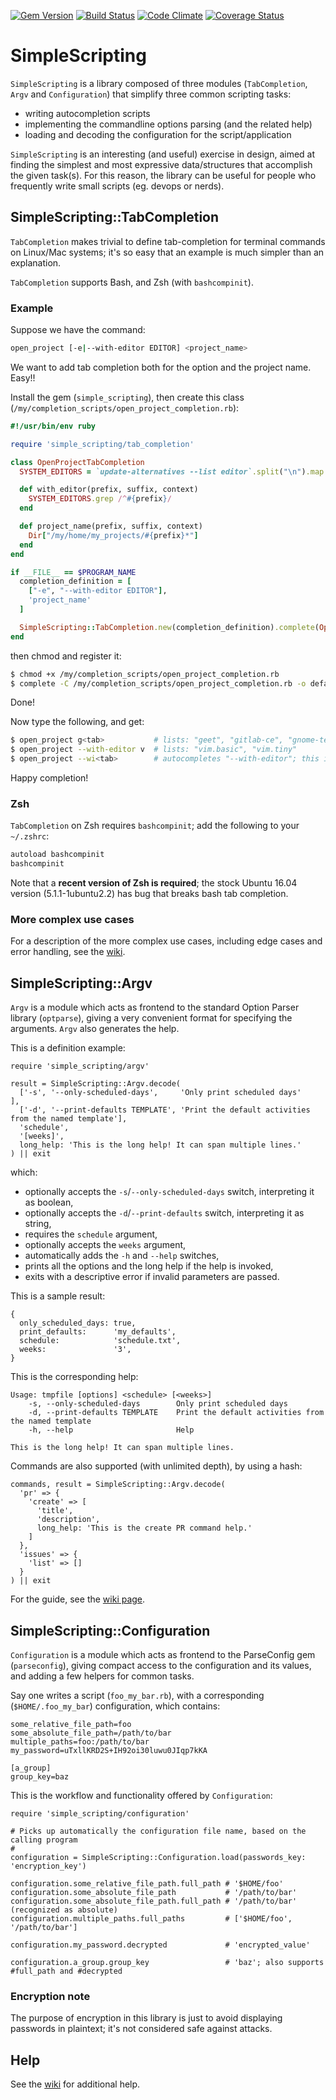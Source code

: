 [![Gem Version][GV img]](https://rubygems.org/gems/simple_scripting)
[![Build Status][BS img]](https://travis-ci.org/saveriomiroddi/simple_scripting)
[![Code Climate][CC img]](https://codeclimate.com/github/saveriomiroddi/simple_scripting)
[![Coverage Status][CS img]](https://coveralls.io/r/saveriomiroddi/simple_scripting)

# SimpleScripting

`SimpleScripting` is a library composed of three modules (`TabCompletion`, `Argv` and `Configuration`) that simplify three common scripting tasks:

- writing autocompletion scripts
- implementing the commandline options parsing (and the related help)
- loading and decoding the configuration for the script/application

`SimpleScripting` is an interesting (and useful) exercise in design, aimed at finding the simplest and most expressive data/structures that accomplish the given task(s). For this reason, the library can be useful for people who frequently write small scripts (eg. devops or nerds).

## SimpleScripting::TabCompletion

`TabCompletion` makes trivial to define tab-completion for terminal commands on Linux/Mac systems; it's so easy that an example is much simpler than an explanation.

`TabCompletion` supports Bash, and Zsh (with `bashcompinit`).

### Example

Suppose we have the command:

```sh
open_project [-e|--with-editor EDITOR] <project_name>
```

We want to add tab completion both for the option and the project name. Easy!!

Install the gem (`simple_scripting`), then create this class (`/my/completion_scripts/open_project_completion.rb`):

```ruby
#!/usr/bin/env ruby

require 'simple_scripting/tab_completion'

class OpenProjectTabCompletion
  SYSTEM_EDITORS = `update-alternatives --list editor`.split("\n").map { |filename| File.basename(filename) }

  def with_editor(prefix, suffix, context)
    SYSTEM_EDITORS.grep /^#{prefix}/
  end

  def project_name(prefix, suffix, context)
    Dir["/my/home/my_projects/#{prefix}*"]
  end
end

if __FILE__ == $PROGRAM_NAME
  completion_definition = [
    ["-e", "--with-editor EDITOR"],
    'project_name'
  ]

  SimpleScripting::TabCompletion.new(completion_definition).complete(OpenProjectTabCompletion.new)
end
```

then chmod and register it:

```sh
$ chmod +x /my/completion_scripts/open_project_completion.rb
$ complete -C /my/completion_scripts/open_project_completion.rb -o default open_project
```

Done!

Now type the following, and get:

```sh
$ open_project g<tab>           # lists: "geet", "gitlab-ce", "gnome-terminal"
$ open_project --with-editor v  # lists: "vim.basic", "vim.tiny"
$ open_project --wi<tab>        # autocompletes "--with-editor"; this is built-in!
```

Happy completion!

### Zsh

`TabCompletion` on Zsh requires `bashcompinit`; add the following to your `~/.zshrc`:

```sh
autoload bashcompinit
bashcompinit
```

Note that a **recent version of Zsh is required**; the stock Ubuntu 16.04 version (5.1.1-1ubuntu2.2) has bug that breaks bash tab completion.

### More complex use cases

For a description of the more complex use cases, including edge cases and error handling, see the [wiki](https://github.com/saveriomiroddi/simple_scripting/wiki/SimpleScripting::TabCompletion-Guide).

## SimpleScripting::Argv

`Argv` is a module which acts as frontend to the standard Option Parser library (`optparse`), giving a very convenient format for specifying the arguments. `Argv` also generates the help.

This is a definition example:

    require 'simple_scripting/argv'

    result = SimpleScripting::Argv.decode(
      ['-s', '--only-scheduled-days',     'Only print scheduled days'                           ],
      ['-d', '--print-defaults TEMPLATE', 'Print the default activities from the named template'],
      'schedule',
      '[weeks]',
      long_help: 'This is the long help! It can span multiple lines.'
    ) || exit

which:

- optionally accepts the `-s`/`--only-scheduled-days` switch, interpreting it as boolean,
- optionally accepts the `-d`/`--print-defaults` switch, interpreting it as string,
- requires the `schedule` argument,
- optionally accepts the `weeks` argument,
- automatically adds the `-h` and `--help` switches,
- prints all the options and the long help if the help is invoked,
- exits with a descriptive error if invalid parameters are passed.

This is a sample result:

    {
      only_scheduled_days: true,
      print_defaults:      'my_defaults',
      schedule:            'schedule.txt',
      weeks:               '3',
    }

This is the corresponding help:

    Usage: tmpfile [options] <schedule> [<weeks>]
        -s, --only-scheduled-days        Only print scheduled days
        -d, --print-defaults TEMPLATE    Print the default activities from the named template
        -h, --help                       Help

    This is the long help! It can span multiple lines.

Commands are also supported (with unlimited depth), by using a hash:

    commands, result = SimpleScripting::Argv.decode(
      'pr' => {
        'create' => [
          'title',
          'description',
          long_help: 'This is the create PR command help.'
        ]
      },
      'issues' => {
        'list' => []
      }
    ) || exit

For the guide, see the [wiki page](https://github.com/saveriomiroddi/simple_scripting/wiki/SimpleScripting::Argv-Guide).

## SimpleScripting::Configuration

`Configuration` is a module which acts as frontend to the ParseConfig gem (`parseconfig`), giving compact access to the configuration and its values, and adding a few helpers for common tasks.

Say one writes a script (`foo_my_bar.rb`), with a corresponding (`$HOME/.foo_my_bar`) configuration, which contains:

    some_relative_file_path=foo
    some_absolute_file_path=/path/to/bar
    multiple_paths=foo:/path/to/bar
    my_password=uTxllKRD2S+IH92oi30luwu0JIqp7kKA

    [a_group]
    group_key=baz

This is the workflow and functionality offered by `Configuration`:

    require 'simple_scripting/configuration'

    # Picks up automatically the configuration file name, based on the calling program
    #
    configuration = SimpleScripting::Configuration.load(passwords_key: 'encryption_key')

    configuration.some_relative_file_path.full_path # '$HOME/foo'
    configuration.some_absolute_file_path           # '/path/to/bar'
    configuration.some_absolute_file_path.full_path # '/path/to/bar' (recognized as absolute)
    configuration.multiple_paths.full_paths         # ['$HOME/foo', '/path/to/bar']

    configuration.my_password.decrypted             # 'encrypted_value'

    configuration.a_group.group_key                 # 'baz'; also supports #full_path and #decrypted

### Encryption note

The purpose of encryption in this library is just to avoid displaying passwords in plaintext; it's not considered safe against attacks.

## Help

See the [wiki](https://github.com/saveriomiroddi/simple_scripting/wiki) for additional help.

[GV img]: https://badge.fury.io/rb/simple_scripting.png
[BS img]: https://travis-ci.org/saveriomiroddi/simple_scripting.svg?branch=master
[CC img]: https://codeclimate.com/github/saveriomiroddi/simple_scripting.png
[CS img]: https://coveralls.io/repos/saveriomiroddi/simple_scripting/badge.png?branch=master
